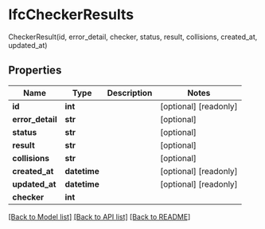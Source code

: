 # IfcCheckerResults

CheckerResult(id, error_detail, checker, status, result, collisions, created_at, updated_at)
## Properties
Name | Type | Description | Notes
------------ | ------------- | ------------- | -------------
**id** | **int** |  | [optional] [readonly] 
**error_detail** | **str** |  | [optional] 
**status** | **str** |  | [optional] 
**result** | **str** |  | [optional] 
**collisions** | **str** |  | [optional] 
**created_at** | **datetime** |  | [optional] [readonly] 
**updated_at** | **datetime** |  | [optional] [readonly] 
**checker** | **int** |  | 

[[Back to Model list]](../README.md#documentation-for-models) [[Back to API list]](../README.md#documentation-for-api-endpoints) [[Back to README]](../README.md)


